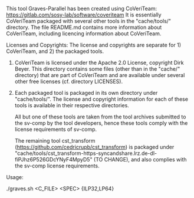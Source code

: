 This tool Graves-Parallel has been created using CoVeriTeam: https://gitlab.com/sosy-lab/software/coveriteam
It is essentially CoVeriTeam packaged with several other tools in the "cache/tools/" directory.
The file README.md contains more information about CoVeriTeam, including licencing information about CoVeriTeam.

Licenses and Copyrights:
The license and copyrights are separate for 1) CoVeriTeam, and 2) the packaged tools.
1) CoVeriTeam is licensed under the Apache 2.0 License, copyright Dirk Beyer.
   This directory contains some files (other than in the "cache/" directory)
   that are part of CoVeriTeam and are available under several other free licenses (cf. directory LICENSES).
2) Each packaged tool is packaged in its own directory under "cache/tools/".
   The license and copyright information for each of these tools is available in their respective directories.
   
   All but one of these tools are taken from the tool archives submitted to the sv-comp by the tool developers,
   hence these tools comply with the license requirements of sv-comp.
   
   The remaining tool cst_transform (https://github.com/cedricrupb/cst_transform) is
   packaged under "cache/tools/cst_transform-https-syncandshare.lrz.de-dl-fiPJhz6P526GDcYNyF4MpyD5" (TO CHANGE),
   and also complies with the sv-comp license requirements.

Usage:

  ./graves.sh \<C_FILE\> \<SPEC\> {ILP32,LP64}
